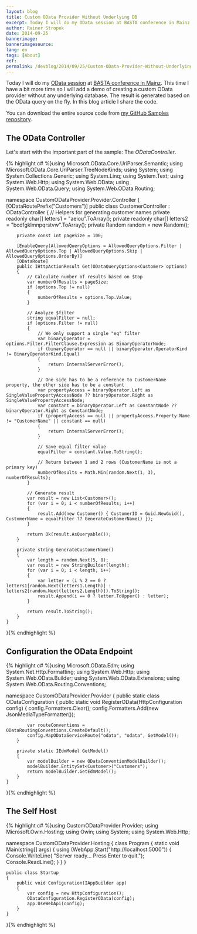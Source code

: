 ```yaml
---
layout: blog
title: Custom OData Provider Without Underlying DB
excerpt: Today I will do my OData session at BASTA conference in Mainz again. This time I have a bit more time so I will add a demo of creating a custom OData provider without any underlying database. The result is generated based on the OData query on the fly. In this blog article I share the code.
author: Rainer Stropek
date: 2014-09-25
bannerimage: 
bannerimagesource: 
lang: en
tags: [About]
ref: 
permalink: /devblog/2014/09/25/Custom-OData-Provider-Without-Underlying-DB
---
```


<p>Today I will do my <a href="http://www.software-architects.com/devblog/2014/09/12/10-OData-FAQs" target="_blank">OData session</a> at <a href="http://basta.net/2014/sessions/custom-odata-providers-mit-aspnet-web-api" target="_blank">BASTA conference in Mainz</a>. This time I have a bit more time so I will add a demo of creating a custom OData provider without any underlying database. The result is generated based on the OData query on the fly. In this blog article I share the code.</p><p class="showcase">You can download the entire source code from <a href="https://github.com/rstropek/Samples/tree/master/CustomODataProvider" target="_blank">my GitHub Samples repository</a>.</p><h2>The OData Controller</h2><p>Let's start with the important part of the sample: The <em>ODataController</em>.</p>{% highlight c# %}using Microsoft.OData.Core.UriParser.Semantic;
using Microsoft.OData.Core.UriParser.TreeNodeKinds;
using System;
using System.Collections.Generic;
using System.Linq;
using System.Text;
using System.Web.Http;
using System.Web.OData;
using System.Web.OData.Query;
using System.Web.OData.Routing;

namespace CustomODataProvider.Provider.Controller
{
    [ODataRoutePrefix("Customers")]
    public class CustomerController : ODataController
    {
        // Helpers for generating customer names
        private readonly char[] letters1 = "aeiou".ToArray();
        private readonly char[] letters2 = "bcdfgklmnpqrstvw".ToArray();
        private Random random = new Random();

        private const int pageSize = 100;

        [EnableQuery(AllowedQueryOptions = AllowedQueryOptions.Filter | AllowedQueryOptions.Top | AllowedQueryOptions.Skip | AllowedQueryOptions.OrderBy)]
        [ODataRoute]
        public IHttpActionResult Get(ODataQueryOptions<Customer> options)
        {
            // Calculate number of results based on $top
            var numberOfResults = pageSize;
            if (options.Top != null)
            {
                numberOfResults = options.Top.Value;
            }

            // Analyze $filter
            string equalFilter = null;
            if (options.Filter != null)
            {
                // We only support a single "eq" filter
                var binaryOperator = options.Filter.FilterClause.Expression as BinaryOperatorNode;
                if (binaryOperator == null || binaryOperator.OperatorKind != BinaryOperatorKind.Equal)
                {
                    return InternalServerError();
                }

                // One side has to be a reference to CustomerName property, the other side has to be a constant
                var propertyAccess = binaryOperator.Left as SingleValuePropertyAccessNode ?? binaryOperator.Right as SingleValuePropertyAccessNode;
                var constant = binaryOperator.Left as ConstantNode ?? binaryOperator.Right as ConstantNode;
                if (propertyAccess == null || propertyAccess.Property.Name != "CustomerName" || constant == null)
                {
                    return InternalServerError();
                }

                // Save equal filter value
                equalFilter = constant.Value.ToString();

                // Return between 1 and 2 rows (CustomerName is not a primary key)
                numberOfResults = Math.Min(random.Next(1, 3), numberOfResults);
            }

            // Generate result
            var result = new List<Customer>();
            for (var i = 0; i < numberOfResults; i++)
            {
                result.Add(new Customer() { CustomerID = Guid.NewGuid(), CustomerName = equalFilter ?? GenerateCustomerName() });
            }

            return Ok(result.AsQueryable());
        }

        private string GenerateCustomerName()
        {
            var length = random.Next(5, 8);
            var result = new StringBuilder(length);
            for (var i = 0; i < length; i++)
            {
                var letter = (i % 2 == 0 ? letters1[random.Next(letters1.Length)] : letters2[random.Next(letters2.Length)]).ToString();
                result.Append(i == 0 ? letter.ToUpper() : letter);
            }

            return result.ToString();
        }
    }
}{% endhighlight %}<h2>Configuration the OData Endpoint</h2>{% highlight c# %}using Microsoft.OData.Edm;
using System.Net.Http.Formatting;
using System.Web.Http;
using System.Web.OData.Builder;
using System.Web.OData.Extensions;
using System.Web.OData.Routing.Conventions;

namespace CustomODataProvider.Provider
{
    public static class ODataConfiguration
    {
        public static void RegisterOData(HttpConfiguration config)
        {
            config.Formatters.Clear();
            config.Formatters.Add(new JsonMediaTypeFormatter());

            var routeConventions = ODataRoutingConventions.CreateDefault();
            config.MapODataServiceRoute("odata", "odata", GetModel());
        }

        private static IEdmModel GetModel()
        {
            var modelBuilder = new ODataConventionModelBuilder();
            modelBuilder.EntitySet<Customer>("Customers");
            return modelBuilder.GetEdmModel();
        }
    }
}{% endhighlight %}<h2>The Self Host</h2>{% highlight c# %}using CustomODataProvider.Provider;
using Microsoft.Owin.Hosting;
using Owin;
using System;
using System.Web.Http;

namespace CustomODataProvider.Hosting
{
    class Program
    {
        static void Main(string[] args)
        {
            using (WebApp.Start<Startup>("http://localhost:5000")) 
            { 
                Console.WriteLine( "Server ready... Press Enter to quit."); 
                Console.ReadLine(); 
            }
        }
    }

    public class Startup
    {
        public void Configuration(IAppBuilder app)
        {
            var config = new HttpConfiguration();
            ODataConfiguration.RegisterOData(config);
            app.UseWebApi(config);
        }
    }
}{% endhighlight %}